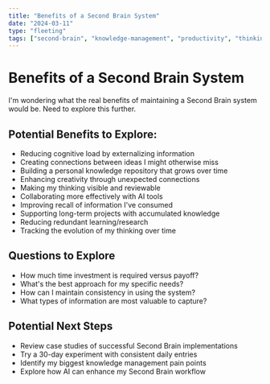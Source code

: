 ```yaml
---
title: "Benefits of a Second Brain System"
date: "2024-03-11"
type: "fleeting"
tags: ["second-brain", "knowledge-management", "productivity", "thinking"]
---
```


# Benefits of a Second Brain System

I'm wondering what the real benefits of maintaining a Second Brain system would be. Need to explore this further.

## Potential Benefits to Explore:

- Reducing cognitive load by externalizing information
- Creating connections between ideas I might otherwise miss
- Building a personal knowledge repository that grows over time
- Enhancing creativity through unexpected connections
- Making my thinking visible and reviewable
- Collaborating more effectively with AI tools
- Improving recall of information I've consumed
- Supporting long-term projects with accumulated knowledge
- Reducing redundant learning/research
- Tracking the evolution of my thinking over time

## Questions to Explore
- How much time investment is required versus payoff?
- What's the best approach for my specific needs?
- How can I maintain consistency in using the system?
- What types of information are most valuable to capture?

## Potential Next Steps
- Review case studies of successful Second Brain implementations
- Try a 30-day experiment with consistent daily entries
- Identify my biggest knowledge management pain points
- Explore how AI can enhance my Second Brain workflow 